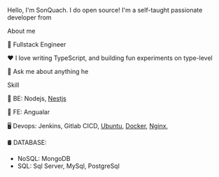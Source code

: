 Hello, I'm SonQuach. 
I do open source! I'm a self-taught passionate developer from

About me 

💼 Fullstack Engineer

❤️ I love writing TypeScript, and building fun experiments on type-level

💬 Ask me about anything he

Skill

📎 BE: Nodejs,  [Nestjs](https://github.com/QuachSon1995/setup-nestjs)  

👤 FE: Angualar

🖥 Devops: Jenkins, Gitlab CICD, [Ubuntu](https://github.com/QuachSon1995/linux), [Docker](https://github.com/QuachSon1995/linux/blob/main/docker.txt), [Nginx](https://github.com/QuachSon1995/linux/blob/main/nginx.txt), 

🛢 DATABASE: 
  - NoSQL: MongoDB
  - SQL: Sql Server, MySql, PostgreSql

   
